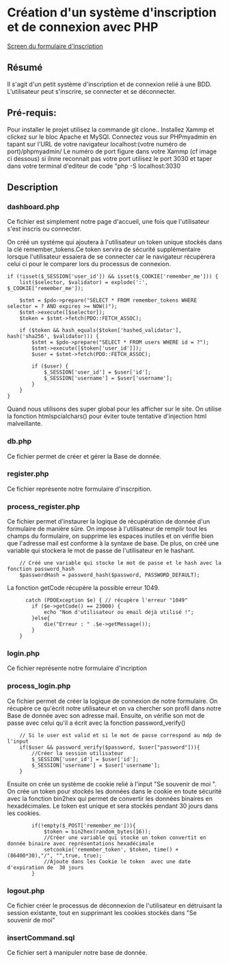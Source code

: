 # Création d'un système d'inscription et de connexion avec PHP

[Screen du formulaire d'inscription](/images/log.png)

## Résumé

Il s'agit d'un petit système d'inscription et de connexion relié à une BDD. L'utilisateur peut s'inscrire, se connecter et se déconnecter.  

## Pré-requis:

Pour installer le projet utilisez la commande git clone.. Installez Xammp et clickez sur le bloc Apache et MySQl. Connectez vous sur PHPmyadmin en tapant sur l'URL de votre navigateur localhost:(votre numéro de port)/phpmyadmin/ Le numéro de port figure dans votre Xammp (cf image ci dessous) si ilnne reconnait pas votre port utilisez le port 3030 et taper dans votre terminal d'editeur de code "php -S localhost:3030

## Description 

### dashboard.php

Ce fichier est simplement notre page d'accueil, une fois que l'utilisateur s'est inscris ou connecter.

On créé un systéme qui ajoutera à l'utilisateur un token unique stockés dans la clé remember_tokens.Ce token servira de sécurité supplémentaire lorsque l'utilisateur essaiera de se connecter car le navigateur récupèrera celui ci pour le comparer lors du processus de connexion.

```
if (!isset($_SESSION['user_id']) && isset($_COOKIE['remember_me'])) {
    list($selector, $validator) = explode(':', $_COOKIE['remember_me']);

    $stmt = $pdo->prepare("SELECT * FROM remember_tokens WHERE selector = ? AND expires >= NOW()");
    $stmt->execute([$selector]);
    $token = $stmt->fetch(PDO::FETCH_ASSOC);

    if ($token && hash_equals($token['hashed_validator'], hash('sha256', $validator))) {
        $stmt = $pdo->prepare("SELECT * FROM users WHERE id = ?");
        $stmt->execute([$token['user_id']]);
        $user = $stmt->fetch(PDO::FETCH_ASSOC);

        if ($user) {
            $_SESSION['user_id'] = $user['id'];
            $_SESSION['username'] = $user['username'];
        }
    }
}
```
Quand nous utilisons des super global pour les afficher sur le site. On utilise la fonction htmlspcialchars() pour éviter toute tentative d'injection html malveillante.

### db.php

Ce fichier permet de créer et gérer la Base de donnée.

### register.php

Ce fichier représente notre formulaire d'inscrpition.

### process_register.php

Ce fichier permet d'instaurer la logique de récupération de donnée d'un formulaire de manière sûre. On impose à l'utilisateur de remplir tout les champs du formulaire, on supprime les espaces inutiles et on vérifie bien que l'adresse mail est conforme à la syntaxe de base.
De plus, on créé une variable qui stockera le mot de passe de l'utilisateur en le hashant.

```
    // Créé une variable qui stocke le mot de passe et le hash avec la fonction password_hash
    $passwordHash = password_hash($password, PASSWORD_DEFAULT);

```

La fonction getCode récupère la possible erreur 1049.

```
      catch (PDOException $e) { // récupère l'erreur "1049"
        if ($e->getCode() == 23000) {
            echo "Nom d'utilisateur ou email déjà utilisé !";
        }else{ 
            die("Erreur : " .$e->getMessage());
        }
    }

```



### login.php

Ce fichier représente notre formulaire d'incription

### process_login.php

Ce fichier permet de créer la logique de connexion de notre formulaire. On récupère ce qu'écrit notre utilisateur et on va chercher son profil dans notre Base de donnée avec son adresse mail.
Ensuite, on vérifie son mot de passe avec celui qu'il a écrit avec la fonction password_verify()

```
    // Si le user est valid et si le mot de passe correspond au mdp de l'input
    if($user && password_verify($password, $user["password"])){
        //Créer la session utilisateur 
        $_SESSION['user_id'] = $user['id'];
        $_SESSION['username'] = $user['username'];
    }

```
Ensuite on crée un système de cookie relié à l'input "Se souvenir de moi ".
On crée un token pour stockés les données dans le cookie en toute sécurité avec la fonction bin2hex qui permet de convertir les données binaires en hexadécimales. Le token est unique et sera stockés pendant 30 jours dans les cookies.

```
        if(!empty($_POST['remember_me'])){
            $token = bin2hex(random_bytes(16));
            //Créer une variable qui stocke un token convertit en donnée binaire avec représentations hexadécimale
            setcookie('remember_token', $token, time() + (86400*30),"/", "",true, true);
            //Ajoute dans les Cookie le token  avec une date d'expiration de  30 jours
        }

```


### logout.php

Ce fichier créer le processus de déconnexion de l'utilisateur en détruisant la session existante, tout en supprimant les cookies stockés dans "Se souvenir de moi"

### insertCommand.sql

Ce fichier sert à manipuler notre base de donnée.



